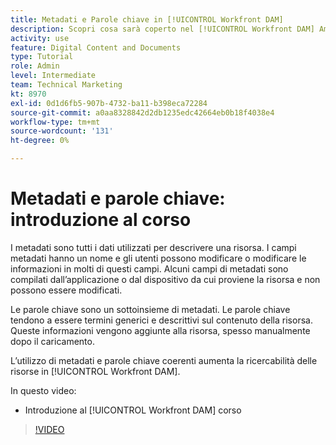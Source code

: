 ```yaml
---
title: Metadati e Parole chiave in [!UICONTROL Workfront DAM]
description: Scopri cosa sarà coperto nel [!UICONTROL Workfront DAM] Amministratore, corso Metadati parte 2 e Parole chiave.
activity: use
feature: Digital Content and Documents
type: Tutorial
role: Admin
level: Intermediate
team: Technical Marketing
kt: 8970
exl-id: 0d1d6fb5-907b-4732-ba11-b398eca72284
source-git-commit: a0aa8328842d2db1235edc42664eb0b18f4038e4
workflow-type: tm+mt
source-wordcount: '131'
ht-degree: 0%

---
```


# Metadati e parole chiave: introduzione al corso

I metadati sono tutti i dati utilizzati per descrivere una risorsa. I campi metadati hanno un nome e gli utenti possono modificare o modificare le informazioni in molti di questi campi. Alcuni campi di metadati sono compilati dall’applicazione o dal dispositivo da cui proviene la risorsa e non possono essere modificati.

Le parole chiave sono un sottoinsieme di metadati. Le parole chiave tendono a essere termini generici e descrittivi sul contenuto della risorsa. Queste informazioni vengono aggiunte alla risorsa, spesso manualmente dopo il caricamento.

L’utilizzo di metadati e parole chiave coerenti aumenta la ricercabilità delle risorse in [!UICONTROL Workfront DAM].

In questo video:

* Introduzione al [!UICONTROL Workfront DAM] corso

>[!VIDEO](https://video.tv.adobe.com/v/335233/?quality=12)
